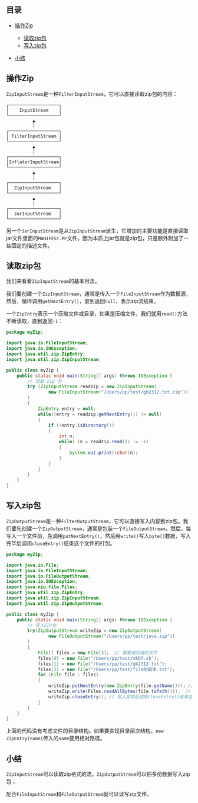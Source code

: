 ## 目录

- [操作Zip](#操作Zip)
  - [读取zip包](#读取zip包)
  - [写入zip包](#写入zip包)

- [小结](#小结)





## 操作Zip

`ZipInputStream`是一种`FilterInputStream`，它可以直接读取zip包的内容：

```ascii
┌───────────────────┐
│    InputStream    │
└───────────────────┘
          ▲
          │
┌───────────────────┐
│ FilterInputStream │
└───────────────────┘
          ▲
          │
┌───────────────────┐
│InflaterInputStream│
└───────────────────┘
          ▲
          │
┌───────────────────┐
│  ZipInputStream   │
└───────────────────┘
          ▲
          │
┌───────────────────┐
│  JarInputStream   │
└───────────────────┘
```

另一个`JarInputStream`是从`ZipInputStream`派生，它增加的主要功能是直接读取jar文件里面的`MANIFEST.MF`文件。因为本质上jar包就是zip包，只是额外附加了一些固定的描述文件。



## 读取zip包



我们来看看`ZipInputStream`的基本用法。

我们要创建一个`ZipInputStream`，通常是传入一个`FileInputStream`作为数据源，然后，循环调用`getNextEntry()`，直到返回`null`，表示zip流结束。

一个`ZipEntry`表示一个压缩文件或目录，如果是压缩文件，我们就用`read()`方法不断读取，直到返回`-1`：

```java
package myZip;

import java.io.FileInputStream;
import java.io.IOException;
import java.util.zip.ZipEntry;
import java.util.zip.ZipInputStream;

public class myZip {
    public static void main(String[] args) throws IOException {
        // 读取 zip 包
        try (ZipInputStream readzip = new ZipInputStream(
                new FileInputStream("/Users/pp/test/gb2312.txt.zip"))
        )
        {
            ZipEntry entry = null;
            while((entry = readzip.getNextEntry()) != null)
            {
                if (!entry.isDirectory())
                {
                    int n;
                    while( (n = readzip.read()) != -1)
                    {
                        System.out.print((char)n);
                    }
                }
            }
        }
    }
}
```



## 写入zip包

`ZipOutputStream`是一种`FilterOutputStream`，它可以直接写入内容到zip包。我们要先创建一个`ZipOutputStream`，通常是包装一个`FileOutputStream`，然后，每写入一个文件前，先调用`putNextEntry()`，然后用`write()`写入`byte[]`数据，写入完毕后调用`closeEntry()`结束这个文件的打包。

```java
package myZip;

import java.io.File;
import java.io.FileInputStream;
import java.io.FileOutputStream;
import java.io.IOException;
import java.nio.file.Files;
import java.util.zip.ZipEntry;
import java.util.zip.ZipInputStream;
import java.util.zip.ZipOutputStream;

public class myZip {
    public static void main(String[] args) throws IOException {
        // 写入ZIP包
        try(ZipOutputStream writeZip = new ZipOutputStream(
                new FileOutputStream("/Users/pp/test/java.zip"))
        )
        {
            File[] files = new File[3];  // 需要被压缩的文件
            files[0] = new File("/Users/pp/test/mkDf.sh");
            files[1] = new File("/Users/pp/test/gb2312.txt");
            files[2] = new File("/Users/pp/test/file的副本.txt");
            for (File file : files)
            {
                writeZip.putNextEntry(new ZipEntry(file.getName())); // 写入一个文件前，先调用putNextEntry()
                writeZip.write(Files.readAllBytes(file.toPath()));  // 然后用write()写入byte[]数据 到压缩包
                writeZip.closeEntry(); // 写入完毕后调用closeEntry()结束这个文件的打包
            }
        }
    }
}
```

上面的代码没有考虑文件的目录结构。如果要实现目录层次结构，`new ZipEntry(name)`传入的`name`要用相对路径。



## 小结

`ZipInputStream`可以读取zip格式的流，`ZipOutputStream`可以把多份数据写入zip包；

配合`FileInputStream`和`FileOutputStream`就可以读写zip文件。













